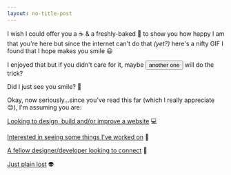 ```yaml
---
layout: no-title-post
---
```

I wish I could offer you a ☕️ & a freshly-baked 🍩 to show you how happy I am that you're here but since the internet can't do that *(yet?)* here's a nifty GIF I found that I hope makes you smile 😃     

<div id="catgif"></div>

I enjoyed that but if you didn't care for it, maybe <button class="button" onclick="catgif('#catgif')"> another one </button> will do the trick?     


Did I just see you smile? 🎉     


Okay, now seriously...since you've read this far (which I really appreciate 😊), I'm assuming you are:


[Looking to design, build and/or improve a website](LinkToInquiryContactForm) 💻   


[Interested in seeing some things I've worked on](LinkToWork) 👀   


[A fellow designer/developer looking to connect](LinkToBlogSocialMedia) 💬   


[Just plain lost](LinkToReadingList) 👽   
